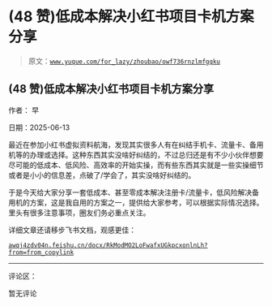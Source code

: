 # (48 赞)低成本解决小红书项目卡机方案分享

> 原文：[`www.yuque.com/for_lazy/zhoubao/owf736rnzlmfgqku`](https://www.yuque.com/for_lazy/zhoubao/owf736rnzlmfgqku)

## (48 赞)低成本解决小红书项目卡机方案分享

作者： 早

日期：2025-06-13

最近在参加小红书虚拟资料航海，发现其实很多人有在纠结手机卡、流量卡、备用机等的办理或选择。这种东西其实没啥好纠结的，不过总归还是有不少小伙伴想要尽可能的低成本、低风险、高效率的开始实操，而有些东西其实就是一些实操细节或者是小小的信息差，点破了/学会了，其实没啥好纠结的。

于是今天给大家分享一套低成本、甚至零成本解决注册卡/流量卡，低风险解决备用机的方案，这是我自用的方案之一，提供给大家参考，可以根据实际情况选择。里头有很多注意事项，圈友们务必重点关注。

详细文章还请移步飞书文档，观感更佳：

[`awqj4zdv04n.feishu.cn/docx/RkModMO2LoFwafxUGkpcxonlnLh?from=from_copylink`](https://awqj4zdv04n.feishu.cn/docx/RkModMO2LoFwafxUGkpcxonlnLh?from=from_copylink)

* * *

评论区：

暂无评论